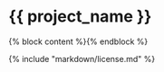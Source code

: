<!-- Generated by KoalaBox::sync tool. Manual changes to this file will be lost. -->

# {{ project_name }}

{% block content %}{% endblock %}

{% include "markdown/license.md" %}


[Koaloader]: https://github.com/acidicoala/Koaloader
